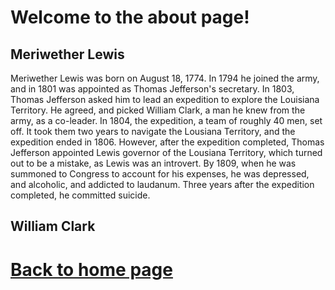 
# Welcome to the about page!


## Meriwether Lewis
Meriwether Lewis was born on August 18, 1774. In 1794 he joined the army, and in 1801 was appointed as Thomas Jefferson's secretary. In 1803, Thomas Jefferson asked him to lead an expedition to explore the Louisiana Territory. He agreed, and picked William Clark, a man he knew from the army, as a co-leader. In 1804, the expedition, a team of roughly 40 men, set off. It took them two years to navigate the Lousiana Territory, and the expedition ended in 1806. However, after the expedition completed, Thomas Jefferson appointed Lewis governor of the Lousiana Territory, which turned out to be a mistake, as Lewis was an introvert. By 1809, when he was summoned to Congress to account for his expenses, he was depressed, and alcoholic, and addicted to laudanum. Three years after the expedition completed, he committed suicide.

## William Clark


# [Back to home page](README.md)



